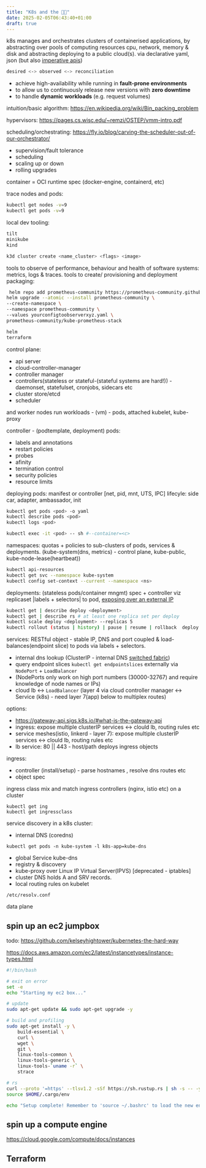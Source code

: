 ```yaml
---
title: "K8s and the 😶‍🌫️"
date: 2025-02-05T06:43:40+01:00
draft: true
---
```


k8s manages and orchestrates clusters of containerised applications, 
by abstracting over pools of computing resources cpu, network, memory & disk and abstracting deploying to a public cloud(s).
via declarative yaml, json (but also [imperative apis](https://kubernetes.io/docs/tasks/manage-kubernetes-objects/imperative-command/))

```sh
desired <-> observed <-> reconciliation
```

- achieve high-availability while running in **fault-prone environments**
- to allow us to continuously release new versions with **zero downtime**
- to handle **dynamic workloads** (e.g. request volumes)

intuition/basic algorithm: https://en.wikipedia.org/wiki/Bin_packing_problem

hypervisors: https://pages.cs.wisc.edu/~remzi/OSTEP/vmm-intro.pdf

scheduling/orchestrating: https://fly.io/blog/carving-the-scheduler-out-of-our-orchestrator/

- supervision/fault tolerance
- scheduling
- scaling up or down
- rolling upgrades

container = OCI runtime spec (docker-engine, containerd, etc)

trace nodes and pods:
```sh
kubectl get nodes -v=9
kubectl get pods -v=9
```

local dev tooling:
```sh
tilt
minikube
kind
```

```sh
k3d cluster create <name_cluster> <flags> <image>
```

tools to observe of performance, behaviour and health of software systems: metrics, logs & traces.
tools to create/ provisioning and deployment packaging:
```sh
 helm repo add prometheus-community https://prometheus-community.github.io/helm-charts
helm upgrade --atomic --install prometheus-community \
--create-namespace \
--namespace prometheus-community \
--values yourconfigtoobserverxyz.yaml \
prometheus-community/kube-prometheus-stack
```

```sh
helm
terraform
```

control plane:

- api server
- cloud-controller-manager
- controller manager
- controllers(stateless or stateful-(stateful systems are hard!)) - daemonset, statefulset, cronjobs, sidecars etc
- cluster store/etcd
- scheduler

and worker nodes run workloads - (vm) - pods, attached kubelet, kube-proxy

controller - (podtemplate, deployment)
pods:
- labels and annotations
- restart policies
- probes
- afinity
- termination control
- security policies
- resource limits

deploying pods: manifest or controller [net, pid, mnt, UTS, IPC]
lifecyle: side car, adapter, ambassador, init

```sh
kubectl get pods <pod> -o yaml
kubectl describe pods <pod>
kubectl logs <pod>
```

```sh
kubectl exec -it <pod> -- sh #--container=<c>
```

namespaces: quotas + policies to sub-clusters of pods, services & deployments.
(kube-system(dns, metrics) - control plane, kube-public, kube-node-lease(heartbeat))

```sh
kubectl api-resources
kubectl get svc --namespace kube-system
kubectl config set-context --current --namespace <ns>
```

deployments: (stateless pods/container mngmt) spec + controller viz replicaset |labels + selectors| to pod,
[exposing over an external IP](https://kubernetes.io/docs/tutorials/stateless-application/expose-external-ip-address/)
```sh
kubectl get | describe deploy <deployment>
kubectl get | describe rs # at least one replica set per deploy
kubectl scale deploy <deployment> --replicas 5
kubectl rollout (status | history) | pause | resume | rollback  deploy <deployment>
```

services: RESTful object - stable IP, DNS and port coupled & load-balances(endpoint slice) to pods via labels + selectors.
- internal dns lookup  (ClusterIP - internal DNS [switched fabric](https://en.wikipedia.org/wiki/Switched_fabric))
- query endpoint slices `kubectl get endpointslices`
externally via `NodePort` + `LoadBalancer`
- (NodePorts only work on high port numbers (30000-32767) and require knowledge of node names or IPs)
- cloud lb <-> `LoadBalancer`
(layer 4 via cloud controller manager <-> Service (k8s) - need layer 7(app) below to multiplex routes)

options:
- https://gateway-api.sigs.k8s.io/#what-is-the-gateway-api
- ingress: expose multiple clusterIP services <-> clould lb, routing rules etc
- service meshes(istio, linkerd - layer 7): expose multiple clusterIP services <-> clould lb, routing rules etc
- lb service: 80 || 443 - host/path deploys ingress objects

ingress:
- controller (install/setup) - parse hostnames , resolve dns routes etc
- object spec

ingress class mix and match ingress controllers (nginx, istio etc) on a cluster

```
kubectl get ing
kubectl get ingressclass
```

service discovery in a k8s cluster:
- internal DNS (coredns)
```
kubectl get pods -n kube-system -l k8s-app=kube-dns
```
- global Service kube-dns
- registry & discovery
- kube-proxy over Linux IP Virtual Server(IPVS) [deprecated - iptables]
- cluster DNS holds A and SRV records.
- local routing rules on kubelet
```
/etc/resolv.conf
```

data plane

## spin up an ec2 jumpbox

todo: https://github.com/kelseyhightower/kubernetes-the-hard-way

https://docs.aws.amazon.com/ec2/latest/instancetypes/instance-types.html

```sh
#!/bin/bash

# exit on error
set -e
echo "Starting my ec2 box..."

# update
sudo apt-get update && sudo apt-get upgrade -y

# build and profiling
sudo apt-get install -y \
    build-essential \
    curl \
    wget \
    git \
    linux-tools-common \
    linux-tools-generic \
    linux-tools-`uname -r` \
    strace

# rs
curl --proto '=https' --tlsv1.2 -sSf https://sh.rustup.rs | sh -s -- -y
source $HOME/.cargo/env

echo "Setup complete! Remember to 'source ~/.bashrc' to load the new environment variables"
```

## spin up a compute engine
https://cloud.google.com/compute/docs/instances


## Terraform
